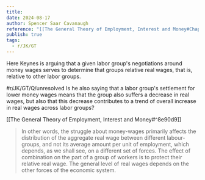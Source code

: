 ```yaml
---
title: 
date: 2024-08-17
author: Spencer Saar Cavanaugh
reference: "[[The General Theory of Employment, Interest and Money#Chapter 2, Section III]]"
publish: true
tags:
  - r/JK/GT
---
```




Here Keynes is arguing that a given labor group's negotiations around money wages serves to determine that groups relative real wages, that is, relative to other labor groups.

#r/JK/GT/Q/unresolved Is he also saying that a labor group's settlement for lower money wages means that the group also suffers a decrease in real wages, but also that this decrease contributes to a trend of overall increase in real wages across labor groups?

[[The General Theory of Employment, Interest and Money#^8e90d9]]

> In other words, the struggle about money-wages primarily affects the distribution of the aggregate real wage between different labour-groups, and not its average amount per unit of employment, which depends, as we shall see, on a different set of forces. The effect of combination on the part of a group of workers is to protect their relative real wage. The general level of real wages depends on the other forces of the economic system.